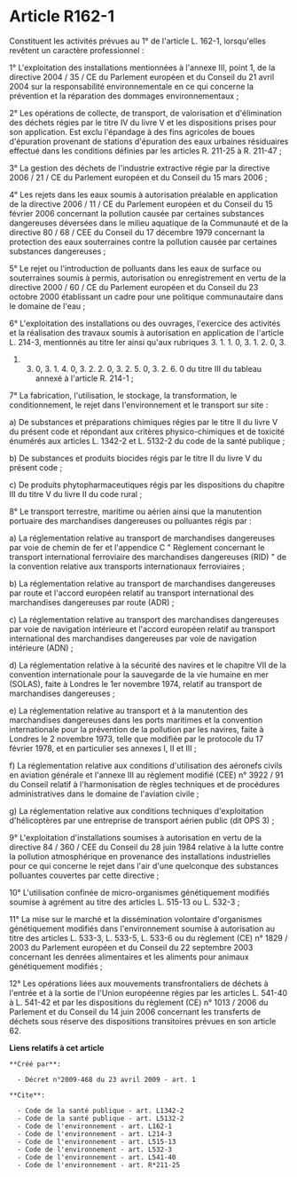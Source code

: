 # Article R162-1

Constituent les activités prévues au 1° de l'article L. 162-1, lorsqu'elles revêtent un caractère professionnel : 

1° L'exploitation des installations mentionnées à l'annexe III, point 1, de la directive 2004 / 35 / CE du Parlement européen
et du Conseil du 21 avril 2004 sur la responsabilité environnementale en ce qui concerne la prévention et la réparation des
dommages environnementaux ; 

2° Les opérations de collecte, de transport, de valorisation et d'élimination des déchets régies par le titre IV du livre V
et les dispositions prises pour son application. Est exclu l'épandage à des fins agricoles de boues d'épuration provenant de
stations d'épuration des eaux urbaines résiduaires effectué dans les conditions définies par les articles R. 211-25 à R.
211-47 ; 

3° La gestion des déchets de l'industrie extractive régie par la directive 2006 / 21 / CE du Parlement européen et du Conseil
du 15 mars 2006 ; 

4° Les rejets dans les eaux soumis à autorisation préalable en application de la directive 2006 / 11 / CE du Parlement
européen et du Conseil du 15 février 2006 concernant la pollution causée par certaines substances dangereuses déversées dans
le milieu aquatique de la Communauté et de la directive 80 / 68 / CEE du Conseil du 17 décembre 1979 concernant la protection
des eaux souterraines contre la pollution causée par certaines substances dangereuses ; 

5° Le rejet ou l'introduction de polluants dans les eaux de surface ou souterraines soumis à permis, autorisation ou
enregistrement en vertu de la directive 2000 / 60 / CE du Parlement européen et du Conseil du 23 octobre 2000 établissant un
cadre pour une politique communautaire dans le domaine de l'eau ; 

6° L'exploitation des installations ou des ouvrages, l'exercice des activités et la réalisation des travaux soumis à
autorisation en application de l'article L. 214-3, mentionnés au titre Ier ainsi qu'aux rubriques 3. 1. 1. 0, 3. 1. 2. 0, 3.
1. 3. 0, 3. 1. 4. 0, 3. 2. 2. 0, 3. 2. 5. 0, 3. 2. 6. 0 du titre III du tableau annexé à l'article R. 214-1 ; 

7° La fabrication, l'utilisation, le stockage, la transformation, le conditionnement, le rejet dans l'environnement et le
transport sur site : 

a) De substances et préparations chimiques régies par le titre II du livre V du présent code et répondant aux critères
physico-chimiques et de toxicité énumérés aux articles L. 1342-2 et L. 5132-2 du code de la santé publique ; 

b) De substances et produits biocides régis par le titre II du livre V du présent code ; 

c) De produits phytopharmaceutiques régis par les dispositions du chapitre III du titre V du livre II du code rural ; 

8° Le transport terrestre, maritime ou aérien ainsi que la manutention portuaire des marchandises dangereuses ou polluantes
régis par : 

a) La réglementation relative au transport de marchandises dangereuses par voie de chemin de fer et l'appendice C " Règlement
concernant le transport international ferroviaire des marchandises dangereuses (RID) " de la convention relative aux
transports internationaux ferroviaires ; 

b) La réglementation relative au transport de marchandises dangereuses par route et l'accord européen relatif au transport
international des marchandises dangereuses par route (ADR) ; 

c) La réglementation relative au transport des marchandises dangereuses par voie de navigation intérieure et l'accord
européen relatif au transport international des marchandises dangereuses par voie de navigation intérieure (ADN) ; 

d) La réglementation relative à la sécurité des navires et le chapitre VII de la convention internationale pour la sauvegarde
de la vie humaine en mer (SOLAS), faite à Londres le 1er novembre 1974, relatif au transport de marchandises dangereuses ; 

e) La réglementation relative au transport et à la manutention des marchandises dangereuses dans les ports maritimes et la
convention internationale pour la prévention de la pollution par les navires, faite à Londres le 2 novembre 1973, telle que
modifiée par le protocole du 17 février 1978, et en particulier ses annexes I, II et III ; 

f) La réglementation relative aux conditions d'utilisation des aéronefs civils en aviation générale et l'annexe III au
règlement modifié (CEE) n° 3922 / 91 du Conseil relatif à l'harmonisation de règles techniques et de procédures
administratives dans le domaine de l'aviation civile ; 

g) La réglementation relative aux conditions techniques d'exploitation d'hélicoptères par une entreprise de transport aérien
public (dit OPS 3) ; 

9° L'exploitation d'installations soumises à autorisation en vertu de la directive 84 / 360 / CEE du Conseil du 28 juin 1984
relative à la lutte contre la pollution atmosphérique en provenance des installations industrielles pour ce qui concerne le
rejet dans l'air d'une quelconque des substances polluantes couvertes par cette directive ; 

10° L'utilisation confinée de micro-organismes génétiquement modifiés soumise à agrément au titre des articles L. 515-13 ou
L. 532-3 ; 

11° La mise sur le marché et la dissémination volontaire d'organismes génétiquement modifiés dans l'environnement soumise à
autorisation au titre des articles L. 533-3, L. 533-5, L. 533-6 ou du règlement (CE) n° 1829 / 2003 du Parlement européen et
du Conseil du 22 septembre 2003 concernant les denrées alimentaires et les aliments pour animaux génétiquement modifiés ; 

12° Les opérations liées aux mouvements transfrontaliers de déchets à l'entrée et à la sortie de l'Union européenne régies
par les articles L. 541-40 à L. 541-42 et par les dispositions du règlement (CE) n° 1013 / 2006 du Parlement et du Conseil du
14 juin 2006 concernant les transferts de déchets sous réserve des dispositions transitoires prévues en son article 62.

**Liens relatifs à cet article**

	**Créé par**:

	  - Décret n°2009-468 du 23 avril 2009 - art. 1

	**Cite**:

	  - Code de la santé publique - art. L1342-2
	  - Code de la santé publique - art. L5132-2
	  - Code de l'environnement - art. L162-1
	  - Code de l'environnement - art. L214-3
	  - Code de l'environnement - art. L515-13
	  - Code de l'environnement - art. L532-3
	  - Code de l'environnement - art. L541-40
	  - Code de l'environnement - art. R*211-25
